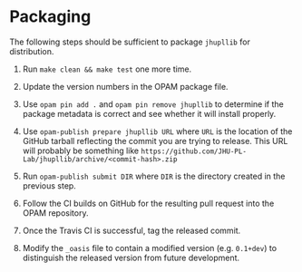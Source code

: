 # Packaging

The following steps should be sufficient to package `jhupllib` for distribution.

  1. Run `make clean && make test` one more time.

  2. Update the version numbers in the OPAM package file.

  3. Use `opam pin add .` and `opam pin remove jhupllib` to determine if the
     package metadata is correct and see whether it will install properly.

  4. Use `opam-publish prepare jhupllib URL` where `URL` is the location of the
     GitHub tarball reflecting the commit you are trying to release.  This URL
     will probably be something like
     `https://github.com/JHU-PL-Lab/jhupllib/archive/<commit-hash>.zip`

  5. Run `opam-publish submit DIR` where `DIR` is the directory created in the
     previous step.

  6. Follow the CI builds on GitHub for the resulting pull request into the OPAM
     repository.

  7. Once the Travis CI is successful, tag the released commit.

  8. Modify the `_oasis` file to contain a modified version (e.g. `0.1+dev`) to
     distinguish the released version from future development.
